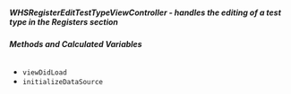 ##### **WHSRegisterEditTestTypeViewController** - handles the editing of a test type in the Registers section

###### **Methods and Calculated Variables**
- `viewDidLoad`
- `initializeDataSource`